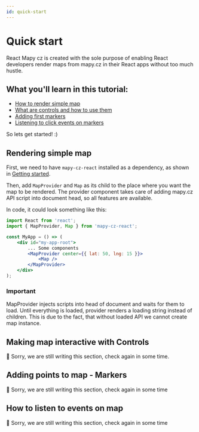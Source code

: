 ```yaml
---
id: quick-start
---
```


# Quick start

React Mapy cz is created with the sole purpose of enabling React developers render maps from mapy.cz in their React apps without too much hustle.

## What you'll learn in this tutorial:

- [How to render simple map](#rendering-simple-map)
- [What are controls and how to use them](#making-map-interactive-with-controls)
- [Adding first markers](#adding-points-to-map---markers)
- [Listening to click events on markers](#how-to-listen-to-events-on-map)

So lets get started! :)

## Rendering simple map

First, we need to have `mapy-cz-react` installed as a dependency, as shown in [Getting started](../getting-started#installation).

Then, add `MapProvider` and `Map` as its child to the place where you want the map to be rendered. The provider component takes care of adding mapy.cz API script into document head, so all features are available.

In code, it could look something like this:

```jsx
import React from 'react';
import { MapProvider, Map } from 'mapy-cz-react';

const MyApp = () => (
	<div id="my-app-root">
		... Some components
		<MapProvider center={{ lat: 50, lng: 15 }}>
			<Map />
		</MapProvider>
	</div>
);
```

### Important

MapProvider injects scripts into head of document and waits for them to load. Until everything is loaded, provider renders a loading string instead of children.
This is due to the fact, that without loaded API we cannot create map instance.

## Making map interactive with Controls

:construction: Sorry, we are still writing this section, check again in some time.

## Adding points to map - Markers

:construction: Sorry, we are still writing this section, check again in some time

## How to listen to events on map

:construction: Sorry, we are still writing this section, check again in some time
